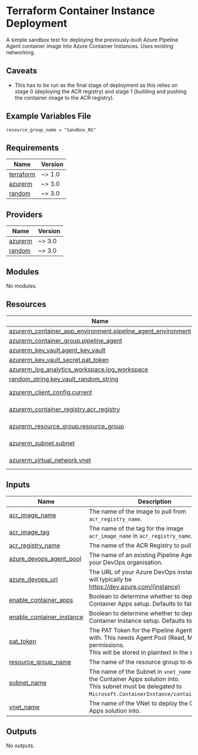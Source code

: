 # Terraform Container Instance Deployment

A simple sandbox test for deploying the previously-built Azure Pipeline Agent container image into Azure Container Instances. Uses existing networking.

## Caveats

- This has to be run as the final stage of deployment as this relies on stage 0 (deploying the ACR registry) and stage 1 (building and pushing the container image to the ACR registry).

## Example Variables File

```hcl
resource_group_name = "Sandbox_RG"
```

<!-- BEGINNING OF PRE-COMMIT-OPENTOFU DOCS HOOK -->
## Requirements

| Name | Version |
|------|---------|
| <a name="requirement_terraform"></a> [terraform](#requirement\_terraform) | ~> 1.0 |
| <a name="requirement_azurerm"></a> [azurerm](#requirement\_azurerm) | ~> 3.0 |
| <a name="requirement_random"></a> [random](#requirement\_random) | ~> 3.0 |

## Providers

| Name | Version |
|------|---------|
| <a name="provider_azurerm"></a> [azurerm](#provider\_azurerm) | ~> 3.0 |
| <a name="provider_random"></a> [random](#provider\_random) | ~> 3.0 |

## Modules

No modules.

## Resources

| Name | Type |
|------|------|
| [azurerm_container_app_environment.pipeline_agent_environment](https://registry.terraform.io/providers/hashicorp/azurerm/latest/docs/resources/container_app_environment) | resource |
| [azurerm_container_group.pipeline_agent](https://registry.terraform.io/providers/hashicorp/azurerm/latest/docs/resources/container_group) | resource |
| [azurerm_key_vault.agent_key_vault](https://registry.terraform.io/providers/hashicorp/azurerm/latest/docs/resources/key_vault) | resource |
| [azurerm_key_vault_secret.pat_token](https://registry.terraform.io/providers/hashicorp/azurerm/latest/docs/resources/key_vault_secret) | resource |
| [azurerm_log_analytics_workspace.log_workspace](https://registry.terraform.io/providers/hashicorp/azurerm/latest/docs/resources/log_analytics_workspace) | resource |
| [random_string.key_vault_random_string](https://registry.terraform.io/providers/hashicorp/random/latest/docs/resources/string) | resource |
| [azurerm_client_config.current](https://registry.terraform.io/providers/hashicorp/azurerm/latest/docs/data-sources/client_config) | data source |
| [azurerm_container_registry.acr_registry](https://registry.terraform.io/providers/hashicorp/azurerm/latest/docs/data-sources/container_registry) | data source |
| [azurerm_resource_group.resource_group](https://registry.terraform.io/providers/hashicorp/azurerm/latest/docs/data-sources/resource_group) | data source |
| [azurerm_subnet.subnet](https://registry.terraform.io/providers/hashicorp/azurerm/latest/docs/data-sources/subnet) | data source |
| [azurerm_virtual_network.vnet](https://registry.terraform.io/providers/hashicorp/azurerm/latest/docs/data-sources/virtual_network) | data source |

## Inputs

| Name | Description | Type | Default | Required |
|------|-------------|------|---------|:--------:|
| <a name="input_acr_image_name"></a> [acr\_image\_name](#input\_acr\_image\_name) | The name of the image to pull from `acr_registry_name`. | `string` | `"azp-agent"` | no |
| <a name="input_acr_image_tag"></a> [acr\_image\_tag](#input\_acr\_image\_tag) | The name of the tag for the image `acr_image_name` in `acr_registry_name`. | `string` | `"windows"` | no |
| <a name="input_acr_registry_name"></a> [acr\_registry\_name](#input\_acr\_registry\_name) | The name of the ACR Registry to pull from. | `string` | n/a | yes |
| <a name="input_azure_devops_agent_pool"></a> [azure\_devops\_agent\_pool](#input\_azure\_devops\_agent\_pool) | The name of an existing Pipeline Agent Pool in your DevOps organisation. | `string` | `"Default"` | no |
| <a name="input_azure_devops_url"></a> [azure\_devops\_url](#input\_azure\_devops\_url) | The URL of your Azure DevOps instance. This will typically be https://dev.azure.com/{instance} | `string` | n/a | yes |
| <a name="input_enable_container_apps"></a> [enable\_container\_apps](#input\_enable\_container\_apps) | Boolean to determine whether to deploy the Container Apps setup. Defaults to false. | `bool` | `false` | no |
| <a name="input_enable_container_instance"></a> [enable\_container\_instance](#input\_enable\_container\_instance) | Boolean to determine whether to deploy the Container Instance setup. Defaults to false. | `bool` | `false` | no |
| <a name="input_pat_token"></a> [pat\_token](#input\_pat\_token) | The PAT Token for the Pipeline Agent to run with. This needs Agent Pool (Read, Manage) permissions.<br>  This will be stored in plaintext in the state. | `string` | n/a | yes |
| <a name="input_resource_group_name"></a> [resource\_group\_name](#input\_resource\_group\_name) | The name of the resource group to deploy to. | `string` | n/a | yes |
| <a name="input_subnet_name"></a> [subnet\_name](#input\_subnet\_name) | The name of the Subnet in `vnet_name` to deploy the Container Apps solution into.<br>  This subnet must be delegated to `Microsoft.ContainerInstance/containerGroups`. | `string` | n/a | yes |
| <a name="input_vnet_name"></a> [vnet\_name](#input\_vnet\_name) | The name of the VNet to deploy the Container Apps solution into. | `string` | n/a | yes |

## Outputs

No outputs.
<!-- END OF PRE-COMMIT-OPENTOFU DOCS HOOK -->
